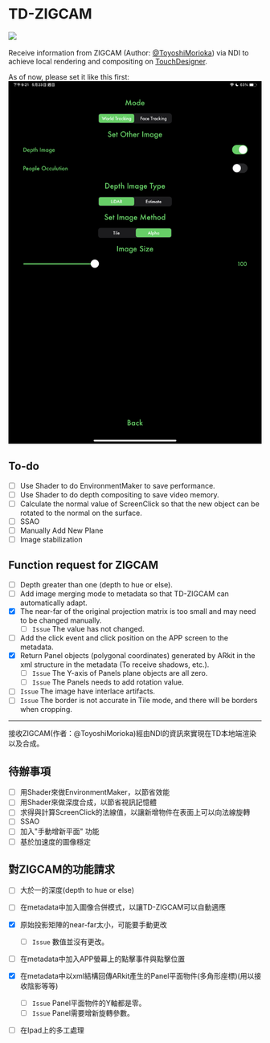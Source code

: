 # TD-ZIGCAM
![](img/GIF.gif)

Receive information from ZIGCAM (Author: [@ToyoshiMorioka](https://github.com/ToyoshiMorioka)) via NDI to achieve local rendering and compositing on [TouchDesigner](https://derivative.ca/).

As of now, please set it like this first:
![setting](img/setting.png)

## To-do

- [ ] Use Shader to do EnvironmentMaker to save performance.
- [ ] Use Shader to do depth compositing to save video memory.
- [ ] Calculate the normal value of ScreenClick so that the new object can be rotated to the normal on the surface.
- [ ] SSAO
- [ ] Manually Add New Plane
- [ ] Image stabilization 

## Function request for ZIGCAM
- [ ] Depth greater than one (depth to hue or else).
- [ ] Add image merging mode to metadata so that TD-ZIGCAM can automatically adapt.
- [x] The near-far of the original projection matrix is ​​too small and may need to be changed manually.
	- [ ] `Issue` The value has not changed.
- [ ] Add the click event and click position on the APP screen to the metadata.
- [x] Return Panel objects (polygonal coordinates) generated by ARkit in the xml structure in the metadata (To receive shadows, etc.).
	- [ ] `Issue` The Y-axis of Panels plane objects are all zero.
	- [ ] `Issue` The Panels needs to add rotation value.
- [ ] `Issue` The image have interlace artifacts.
- [ ] `Issue` The border is not accurate in Tile mode, and there will be borders when cropping.

---
接收ZIGCAM(作者：@ToyoshiMorioka)經由NDI的資訊來實現在TD本地端渲染以及合成。

## 待辦事項
- [ ] 用Shader來做EnvironmentMaker，以節省效能
- [ ] 用Shader來做深度合成，以節省視訊記憶體
- [ ] 求得與計算ScreenClick的法線值，以讓新增物件在表面上可以向法線旋轉
- [ ] SSAO
- [ ] 加入"手動增新平面" 功能
- [ ] 基於加速度的圖像穩定

## 對ZIGCAM的功能請求

- [ ] 大於一的深度(depth to hue or else)
- [ ] 在metadata中加入圖像合併模式，以讓TD-ZIGCAM可以自動適應
- [x] 原始投影矩陣的near-far太小，可能要手動更改
	- [ ] `Issue` 數值並沒有更改。
- [ ] 在metadata中加入APP螢幕上的點擊事件與點擊位置
- [x] 在metadata中以xml結構回傳ARkit產生的Panel平面物件(多角形座標)(用以接收陰影等等)
	- [ ] `Issue` Panel平面物件的Y軸都是零。
	- [ ] `Issue` Panel需要增新旋轉參數。
- [ ] 在Ipad上的多工處理

